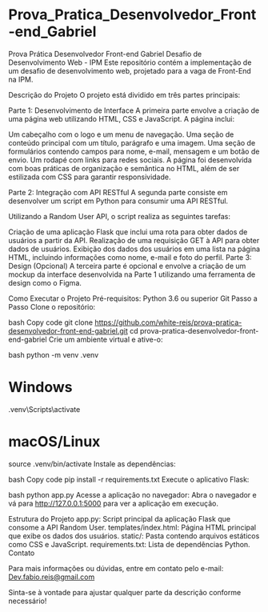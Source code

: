 # Prova_Pratica_Desenvolvedor_Front-end_Gabriel
Prova Prática Desenvolvedor Front-end Gabriel
Desafio de Desenvolvimento Web - IPM
Este repositório contém a implementação de um desafio de desenvolvimento web, projetado para a vaga de Front-End na IPM.

Descrição do Projeto
O projeto está dividido em três partes principais:

Parte 1: Desenvolvimento de Interface
A primeira parte envolve a criação de uma página web utilizando HTML, CSS e JavaScript. A página inclui:

Um cabeçalho com o logo e um menu de navegação.
Uma seção de conteúdo principal com um título, parágrafo e uma imagem.
Uma seção de formulários contendo campos para nome, e-mail, mensagem e um botão de envio.
Um rodapé com links para redes sociais.
A página foi desenvolvida com boas práticas de organização e semântica no HTML, além de ser estilizada com CSS para garantir responsividade.

Parte 2: Integração com API RESTful
A segunda parte consiste em desenvolver um script em Python para consumir uma API RESTful.

Utilizando a Random User API, o script realiza as seguintes tarefas:

Criação de uma aplicação Flask que inclui uma rota para obter dados de usuários a partir da API.
Realização de uma requisição GET à API para obter dados de usuários.
Exibição dos dados dos usuários em uma lista na página HTML, incluindo informações como nome, e-mail e foto do perfil.
Parte 3: Design (Opcional)
A terceira parte é opcional e envolve a criação de um mockup da interface desenvolvida na Parte 1 utilizando uma ferramenta de design como o Figma.

Como Executar o Projeto
Pré-requisitos:
Python 3.6 ou superior
Git
Passo a Passo
Clone o repositório:

bash
Copy code
git clone https://github.com/white-reis/prova-pratica-desenvolvedor-front-end-gabriel.git
cd prova-pratica-desenvolvedor-front-end-gabriel
Crie um ambiente virtual e ative-o:

bash
python -m venv .venv
# Windows
.venv\Scripts\activate
# macOS/Linux
source .venv/bin/activate
Instale as dependências:

bash
Copy code
pip install -r requirements.txt
Execute o aplicativo Flask:

bash
python app.py
Acesse a aplicação no navegador:
Abra o navegador e vá para http://127.0.0.1:5000 para ver a aplicação em execução.

Estrutura do Projeto
app.py: Script principal da aplicação Flask que consome a API Random User.
templates/index.html: Página HTML principal que exibe os dados dos usuários.
static/: Pasta contendo arquivos estáticos como CSS e JavaScript.
requirements.txt: Lista de dependências Python.
Contato

Para mais informações ou dúvidas, entre em contato pelo e-mail: Dev.fabio.reis@gmail.com

Sinta-se à vontade para ajustar qualquer parte da descrição conforme necessário!